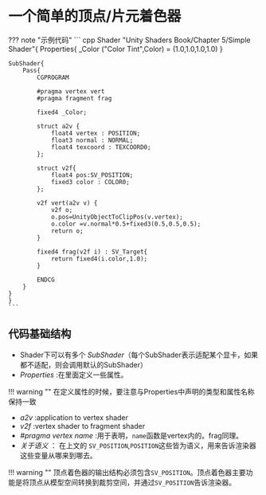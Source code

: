 # 一个简单的顶点/片元着色器

??? note "示例代码"
    ``` cpp 
    Shader "Unity Shaders Book/Chapter 5/Simple Shader"{
	Properties{
		_Color ("Color Tint",Color) = (1.0,1.0,1.0,1.0)
	}

	SubShader{
		Pass{
			CGPROGRAM

			#pragma vertex vert
			#pragma fragment frag

			fixed4 _Color;

			struct a2v {
				float4 vertex : POSITION;
				float3 normal : NORMAL;
				float4 texcoord : TEXCOORD0;
			};

			struct v2f{
				float4 pos:SV_POSITION;
				fixed3 color : COLOR0;
			};

			v2f vert(a2v v) {
				v2f o;
				o.pos=UnityObjectToClipPos(v.vertex);
				o.color =v.normal*0.5+fixed3(0.5,0.5,0.5);
				return o;
			}

			fixed4 frag(v2f i) : SV_Target{
				return fixed4(i.color,1.0);
			}

			ENDCG
		}
	}
    }
    ```

## 代码基础结构
- Shader下可以有多个 _SubShader_（每个SubShader表示适配某个显卡，如果都不适配，则会调用默认的SubShader）
- _Properties_ :在里面定义一些属性。

!!! warning ""
    在定义属性的时候，要注意与Properties中声明的类型和属性名称保持一致

- _a2v_ :application to vertex shader
- _v2f_ :vertex shader to fragment shader
- _#pragma vertex name_ :用于表明，`name`函数是vertex内的。frag同理。
- _关于语义_ ： 在上文的 `SV_POSITION`,`POSITION`这些皆为语义，用来告诉渲染器这些变量从哪来到哪去。

!!! warning ""
    顶点着色器的输出结构必须包含`SV_POSITION`。顶点着色器主要功能是将顶点从模型空间转换到裁剪空间，并通过`SV_POSITION`告诉渲染器。